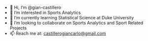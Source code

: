 - 👋 Hi, I’m @gian-castillero
- 👀 I’m interested in Sports Analytics 
- 🌱 I’m currently learning Statistical Science at Duke University
- 💞️ I’m looking to collaborate on Sports Analytics and Sport Related Projects
- 📫 Reach me at: castillerogiancarlo@gmail.com 

<!---
gian-castillero/gian-castillero is a ✨ special ✨ repository because its `README.md` (this file) appears on your GitHub profile.
You can click the Preview link to take a look at your changes.
--->
